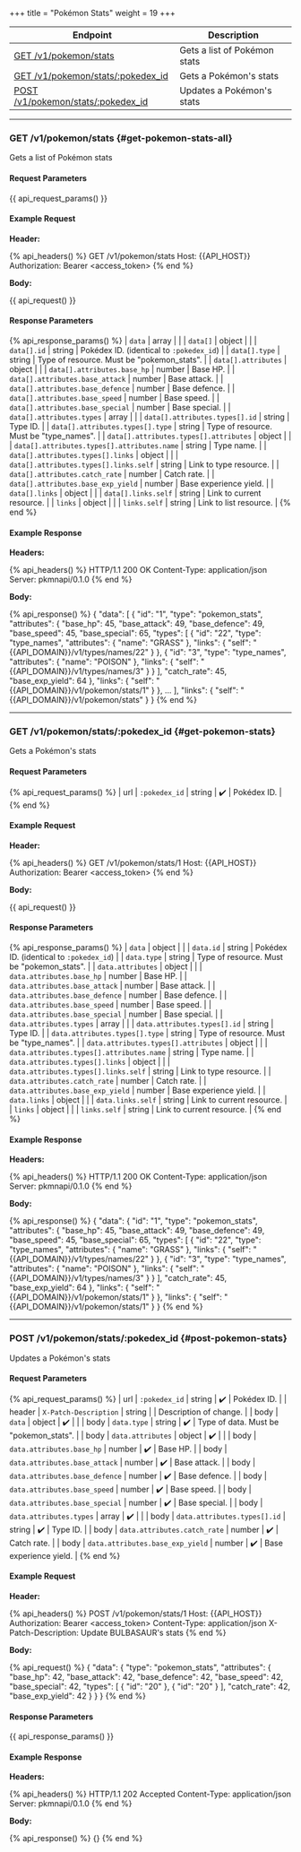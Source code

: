 +++
title = "Pokémon Stats"
weight = 19
+++

| Endpoint                                                  | Description                  |
|-----------------------------------------------------------|------------------------------|
| [GET /v1/pokemon/stats](#get-pokemon-stats-all)           | Gets a list of Pokémon stats |
| [GET /v1/pokemon/stats/:pokedex_id](#get-pokemon-stats)   | Gets a Pokémon's stats       |
| [POST /v1/pokemon/stats/:pokedex_id](#post-pokemon-stats) | Updates a Pokémon's stats    |

---

### GET /v1/pokemon/stats {#get-pokemon-stats-all}

Gets a list of Pokémon stats

#### Request Parameters

{{ api_request_params() }}

#### Example Request

**Header:**

{% api_headers() %}
GET /v1/pokemon/stats
Host: {{API_HOST}}
Authorization: Bearer <access_token>
{% end %}

**Body:**

{{ api_request() }}

#### Response Parameters

{% api_response_params() %}
| `data`                                      | array  |                                            |
| `data[]`                                    | object |                                            |
| `data[].id`                                 | string | Pokédex ID. (identical to `:pokedex_id`)   |
| `data[].type`                               | string | Type of resource. Must be "pokemon_stats". |
| `data[].attributes`                         | object |                                            |
| `data[].attributes.base_hp`                 | number | Base HP.                                   |
| `data[].attributes.base_attack`             | number | Base attack.                               |
| `data[].attributes.base_defence`            | number | Base defence.                              |
| `data[].attributes.base_speed`              | number | Base speed.                                |
| `data[].attributes.base_special`            | number | Base special.                              |
| `data[].attributes.types`                   | array  |                                            |
| `data[].attributes.types[].id`              | string | Type ID.                                   |
| `data[].attributes.types[].type`            | string | Type of resource. Must be "type_names".    |
| `data[].attributes.types[].attributes`      | object |                                            |
| `data[].attributes.types[].attributes.name` | string | Type name.                                 |
| `data[].attributes.types[].links`           | object |                                            |
| `data[].attributes.types[].links.self`      | string | Link to type resource.                     |
| `data[].attributes.catch_rate`              | number | Catch rate.                                |
| `data[].attributes.base_exp_yield`          | number | Base experience yield.                     |
| `data[].links`                              | object |                                            |
| `data[].links.self`                         | string | Link to current resource.                  |
| `links`                                     | object |                                            |
| `links.self`                                | string | Link to list resource.                     |
{% end %}

#### Example Response

**Headers:**

{% api_headers() %}
HTTP/1.1 200 OK
Content-Type: application/json
Server: pkmnapi/0.1.0
{% end %}

**Body:**

{% api_response() %}
{
    "data": [
        {
            "id": "1",
            "type": "pokemon_stats",
            "attributes": {
                "base_hp": 45,
                "base_attack": 49,
                "base_defence": 49,
                "base_speed": 45,
                "base_special": 65,
                "types": [
                    {
                        "id": "22",
                        "type": "type_names",
                        "attributes": {
                            "name": "GRASS"
                        },
                        "links": {
                            "self": "{{API_DOMAIN}}/v1/types/names/22"
                        }
                    },
                    {
                        "id": "3",
                        "type": "type_names",
                        "attributes": {
                            "name": "POISON"
                        },
                        "links": {
                            "self": "{{API_DOMAIN}}/v1/types/names/3"
                        }
                    }
                ],
                "catch_rate": 45,
                "base_exp_yield": 64
            },
            "links": {
                "self": "{{API_DOMAIN}}/v1/pokemon/stats/1"
            }
        },
        ...
    ],
    "links": {
        "self": "{{API_DOMAIN}}/v1/pokemon/stats"
    }
}
{% end %}

---

### GET /v1/pokemon/stats/:pokedex_id {#get-pokemon-stats}

Gets a Pokémon's stats

#### Request Parameters

{% api_request_params() %}
| url | `:pokedex_id` | string | ✔️ | Pokédex ID. |
{% end %}

#### Example Request

**Header:**

{% api_headers() %}
GET /v1/pokemon/stats/1
Host: {{API_HOST}}
Authorization: Bearer <access_token>
{% end %}

**Body:**

{{ api_request() }}

#### Response Parameters

{% api_response_params() %}
| `data`                                    | object |                                            |
| `data.id`                                 | string | Pokédex ID. (identical to `:pokedex_id`)   |
| `data.type`                               | string | Type of resource. Must be "pokemon_stats". |
| `data.attributes`                         | object |                                            |
| `data.attributes.base_hp`                 | number | Base HP.                                   |
| `data.attributes.base_attack`             | number | Base attack.                               |
| `data.attributes.base_defence`            | number | Base defence.                              |
| `data.attributes.base_speed`              | number | Base speed.                                |
| `data.attributes.base_special`            | number | Base special.                              |
| `data.attributes.types`                   | array  |                                            |
| `data.attributes.types[].id`              | string | Type ID.                                   |
| `data.attributes.types[].type`            | string | Type of resource. Must be "type_names".    |
| `data.attributes.types[].attributes`      | object |                                            |
| `data.attributes.types[].attributes.name` | string | Type name.                                 |
| `data.attributes.types[].links`           | object |                                            |
| `data.attributes.types[].links.self`      | string | Link to type resource.                     |
| `data.attributes.catch_rate`              | number | Catch rate.                                |
| `data.attributes.base_exp_yield`          | number | Base experience yield.                     |
| `data.links`                              | object |                                            |
| `data.links.self`                         | string | Link to current resource.                  |
| `links`                                   | object |                                            |
| `links.self`                              | string | Link to current resource.                  |
{% end %}

#### Example Response

**Headers:**

{% api_headers() %}
HTTP/1.1 200 OK
Content-Type: application/json
Server: pkmnapi/0.1.0
{% end %}

**Body:**

{% api_response() %}
{
    "data": {
        "id": "1",
        "type": "pokemon_stats",
        "attributes": {
            "base_hp": 45,
            "base_attack": 49,
            "base_defence": 49,
            "base_speed": 45,
            "base_special": 65,
            "types": [
                {
                    "id": "22",
                    "type": "type_names",
                    "attributes": {
                        "name": "GRASS"
                    },
                    "links": {
                        "self": "{{API_DOMAIN}}/v1/types/names/22"
                    }
                },
                {
                    "id": "3",
                    "type": "type_names",
                    "attributes": {
                        "name": "POISON"
                    },
                    "links": {
                        "self": "{{API_DOMAIN}}/v1/types/names/3"
                    }
                }
            ],
            "catch_rate": 45,
            "base_exp_yield": 64
        },
        "links": {
            "self": "{{API_DOMAIN}}/v1/pokemon/stats/1"
        }
    },
    "links": {
        "self": "{{API_DOMAIN}}/v1/pokemon/stats/1"
    }
}
{% end %}

---

### POST /v1/pokemon/stats/:pokedex_id {#post-pokemon-stats}

Updates a Pokémon's stats

#### Request Parameters

{% api_request_params() %}
| url    | `:pokedex_id`                             | string | ✔️ | Pokédex ID.                            |
| header | `X-Patch-Description`                     | string |   | Description of change.                 |
| body   | `data`                                    | object | ✔️ |                                        |
| body   | `data.type`                               | string | ✔️ | Type of data. Must be "pokemon_stats". |
| body   | `data.attributes`                         | object | ✔️ |                                        |
| body   | `data.attributes.base_hp`                 | number | ✔️ | Base HP.                               |
| body   | `data.attributes.base_attack`             | number | ✔️ | Base attack.                           |
| body   | `data.attributes.base_defence`            | number | ✔️ | Base defence.                          |
| body   | `data.attributes.base_speed`              | number | ✔️ | Base speed.                            |
| body   | `data.attributes.base_special`            | number | ✔️ | Base special.                          |
| body   | `data.attributes.types`                   | array  | ✔️ |                                        |
| body   | `data.attributes.types[].id`              | string | ✔️ | Type ID.                               |
| body   | `data.attributes.catch_rate`              | number | ✔️ | Catch rate.                            |
| body   | `data.attributes.base_exp_yield`          | number | ✔️ | Base experience yield.                 |
{% end %}

#### Example Request

**Header:**

{% api_headers() %}
POST /v1/pokemon/stats/1
Host: {{API_HOST}}
Authorization: Bearer <access_token>
Content-Type: application/json
X-Patch-Description: Update BULBASAUR's stats
{% end %}

**Body:**

{% api_request() %}
{
    "data": {
        "type": "pokemon_stats",
        "attributes": {
            "base_hp": 42,
            "base_attack": 42,
            "base_defence": 42,
            "base_speed": 42,
            "base_special": 42,
            "types": [
                {
                    "id": "20"
                },
                {
                    "id": "20"
                }
            ],
            "catch_rate": 42,
            "base_exp_yield": 42
        }
    }
}
{% end %}

#### Response Parameters

{{ api_response_params() }}

#### Example Response

**Headers:**

{% api_headers() %}
HTTP/1.1 202 Accepted
Content-Type: application/json
Server: pkmnapi/0.1.0
{% end %}

**Body:**

{% api_response() %}
{}
{% end %}
